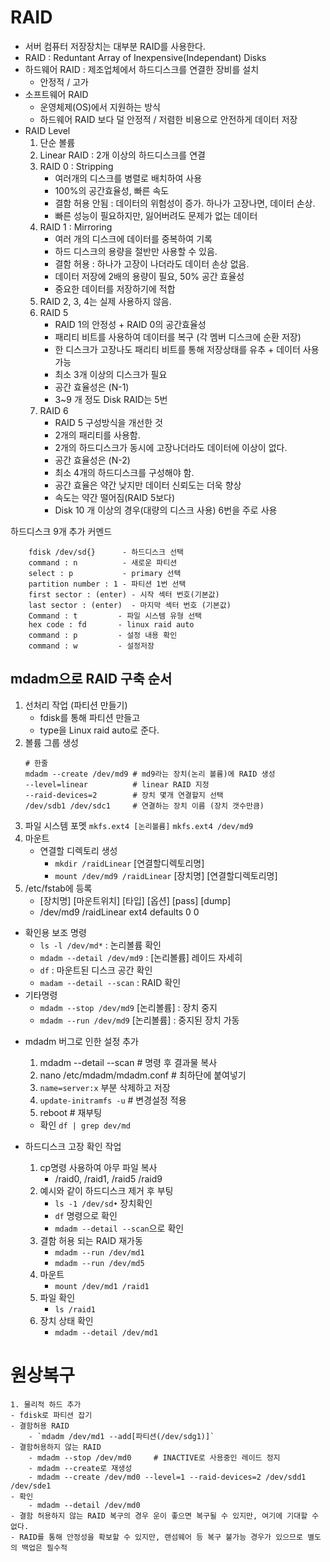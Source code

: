 # RAID
- 서버 컴퓨터 저장장치는 대부분 RAID를 사용한다.
- RAID : Reduntant Array of Inexpensive(Independant) Disks
- 하드웨어 RAID : 제조업체에서 하드디스크를 연결한 장비를 설치
    - 안정적 / 고가
- 소프트웨어 RAID
    - 운영체제(OS)에서 지원하는 방식
    - 하드웨어 RAID 보다 덜 안정적 / 저렴한 비용으로 안전하게 데이터 저장
- RAID Level
    1. 단순 볼륨
    2. Linear RAID : 2개 이상의 하드디스크를 연결
    3. RAID 0 : Stripping 
        - 여러개의 디스크를 병렬로 배치하여 사용
        - 100%의 공간효율성, 빠른 속도
        - 결함 허용 안됨 : 데이터의 위험성이 증가. 하나가 고장나면, 데이터 손상.
        - 빠른 성능이 필요하지만, 잃어버려도 문제가 없는 데이터
    4. RAID 1 : Mirroring
        - 여러 개의 디스크에 데이터를 중복하여 기록
        - 하드 디스크의 용량을 절반만 사용할 수 있음.
        - 결함 허용 : 하나가 고장이 나더라도 데이터 손상 없음.
        - 데이터 저장에 2배의 용량이 필요, 50% 공간 효율성
        - 중요한 데이터를 저장하기에 적합
    5. RAID 2, 3, 4는 실제 사용하지 않음.
    6. RAID 5
        - RAID 1의 안정성 + RAID 0의 공간효율성
        - 패리티 비트를 사용하여 데이터를 복구 (각 멤버 디스크에 순환 저장)
        - 한 디스크가 고장나도 패리티 비트를 통해 저장상태를 유추 + 데이터 사용 가능
        - 최소 3개 이상의 디스크가 필요
        - 공간 효율성은 (N-1)
        - 3~9 개 정도 Disk RAID는 5번
    7. RAID 6
        - RAID 5 구성방식을 개선한 것
        - 2개의 패리티를 사용함.
        - 2개의 하드디스크가 동시에 고장나더라도 데이터에 이상이 없다.
        - 공간 효율성은 (N-2)
        - 최소 4개의 하드디스크를 구성해야 함.
        - 공간 효율은 약간 낮지만 데이터 신뢰도는 더욱 향상
        - 속도는 약간 떨어짐(RAID 5보다)
        - Disk 10 개 이상의 경우(대량의 디스크 사용) 6번을 주로 사용

하드디스크 9개 추가 커멘드
```
    fdisk /dev/sd{}      - 하드디스크 선택
    command : n          - 새로운 파티션
    select : p           - primary 선택
    partition number : 1 - 파티션 1번 선택
    first sector : (enter) - 시작 섹터 번호(기본값) 
    last sector : (enter)  - 마지막 섹터 번호 (기본값)
    Command : t         - 파일 시스템 유형 선택
    hex code : fd       - linux raid auto
    command : p         - 설정 내용 확인
    command : w         - 설정저장
```

## mdadm으로 RAID 구축 순서
1. 선처리 작업 (파티션 만들기)
    - fdisk를 통해 파티션 만들고
    - type을 Linux raid auto로 준다.
2. 볼륨 그룹 생성
    ```
    # 한줄
    mdadm --create /dev/md9 # md9라는 장치(논리 볼륨)에 RAID 생성
    --level=linear          # linear RAID 지정
    --raid-devices=2        # 장치 몇개 연결할지 선택
    /dev/sdb1 /dev/sdc1     # 연결하는 장치 이름 (장치 갯수만큼)
    ```
3. 파일 시스템 포멧
    `mkfs.ext4 [논리볼륨]`
    `mkfs.ext4 /dev/md9`
4. 마운트
    - 연결할 디렉토리 생성
        - `mkdir /raidLinear` [연결할디렉토리명]
        - `mount /dev/md9 /raidLinear` [장치명] [연결할디렉토리명]
5. /etc/fstab에 등록
    - [장치명] [마운트위치] [타입] [옵션] [pass] [dump]
    - /dev/md9 /raidLinear ext4 defaults 0 0
* 확인용 보조 명령
    - `ls -l /dev/md*`      : 논리볼륨 확인
    - `mdadm --detail /dev/md9` : [논리볼륨] 레이드 자세히
    - `df` : 마운트된 디스크 공간 확인
    - `madam --detail --scan` : RAID 확인
* 기타명령
    - `mdadm --stop /dev/md9` [논리볼륨] : 장치 중지
    - `mdadm --run /dev/md9` [논리볼륨] : 중지된 장치 가동

- mdadm 버그로 인한 설정 추가
    1. mdadm --detail --scan         # 명령 후 결과물 복사
    2. nano /etc/mdadm/mdadm.conf    # 최하단에 붙여넣기
    3. `name=server:x` 부분 삭제하고 저장
    4. `update-initramfs -u`         # 변경설정 적용
    5. reboot                        # 재부팅
    * 확인 `df | grep dev/md`

- 하드디스크 고장 확인 작업
    1. cp명령 사용하여 아무 파일 복사 
        - /raid0, /raid1, /raid5 /raid9
    2. 예시와 같이 하드디스크 제거 후 부팅
        - `ls -1 /dev/sd•` 장치확인
        - `df` 명령으로 확인
        - `mdadm --detail --scan`으로 확인
    3. 결함 허용 되는 RAID 재가동
        - `mdadm --run /dev/md1`
        - `mdadm --run /dev/md5`
    4. 마운트
        - `mount /dev/md1 /raid1`
    5. 파일 확인
        - `ls /raid1`
    6. 장치 상태 확인
        - `mdadm --detail /dev/md1`

# 원상복구
    1. 물리적 하드 추가
    - fdisk로 파티션 잡기
    - 결함허용 RAID
        - `mdadm /dev/md1 --add[파티션(/dev/sdg1)]`
    - 결함허용하지 않는 RAID
        - mdadm --stop /dev/md0     # INACTIVE로 사용중인 레이드 정지
        - mdadm --create로 재생성
        - mdadm --create /dev/md0 --level=1 --raid-devices=2 /dev/sdd1 /dev/sde1
    - 확인
        - mdadm --detail /dev/md0
    - 결함 허용하지 않는 RAID 복구의 경우 운이 좋으면 복구될 수 있지만, 여기에 기대할 수 없다.
    - RAID를 통해 안정성을 확보할 수 있지만, 랜섬웨어 등 복구 불가능 경우가 있으므로 별도의 백업은 필수적